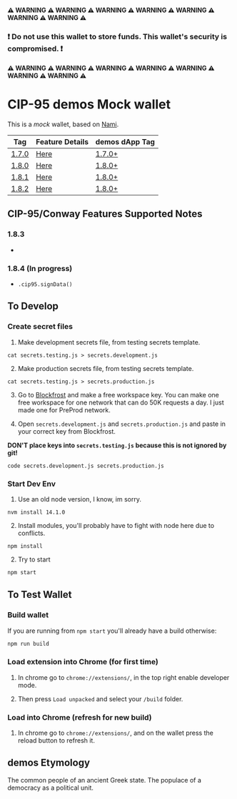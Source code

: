 #### ⚠ WARNING ⚠ WARNING ⚠ WARNING ⚠ WARNING ⚠ WARNING ⚠ WARNING ⚠ WARNING ⚠

### **❗ Do not use this wallet to store funds. This wallet's security is compromised. ❗**

#### ⚠ WARNING ⚠ WARNING ⚠ WARNING ⚠ WARNING ⚠ WARNING ⚠ WARNING ⚠ WARNING ⚠


# CIP-95 demos Mock wallet 

This is a *mock* wallet, based on [Nami](https://github.com/berry-pool/nami).

| Tag  | Feature Details | demos dApp Tag |
| ---- | --------------- | -------------- |
| [1.7.0](https://github.com/Ryun1/cip95-demos-wallet/releases/tag/1.7.0) | [Here](./CHANGELOG.md#170) | [1.7.0+](https://github.com/Ryun1/cip95-cardano-wallet-connector/tags) |
| [1.8.0](https://github.com/Ryun1/cip95-demos-wallet/releases/tag/1.8.0) | [Here](./CHANGELOG.md#180) | [1.8.0+](https://github.com/Ryun1/cip95-cardano-wallet-connector/tags) |
| [1.8.1](https://github.com/Ryun1/cip95-demos-wallet/releases/tag/1.8.1) | [Here](./CHANGELOG.md#181) | [1.8.0+](https://github.com/Ryun1/cip95-cardano-wallet-connector/tags) |
| [1.8.2](https://github.com/Ryun1/cip95-demos-wallet/releases/tag/1.8.2) | [Here](./CHANGELOG.md#182) | [1.8.0+](https://github.com/Ryun1/cip95-cardano-wallet-connector/tags) |

## CIP-95/Conway Features Supported Notes

### 1.8.3
- 

### 1.8.4 (In progress)
- `.cip95.signData()`

## To Develop

### Create secret files

1. Make development secrets file, from testing secrets template.

```shell
cat secrets.testing.js > secrets.development.js
```

2. Make production secrets file, from testing secrets template.

```shell
cat secrets.testing.js > secrets.production.js
```

3. Go to [Blockfrost](https://blockfrost.io/auth/signin) and make a free workspace key. You can make one free workspace for one network that can do 50K requests a day. I just made one for PreProd network.

4. Open `secrets.development.js` and `secrets.production.js` and paste in your correct key from Blockfrost. 
   
**DON'T place keys into `secrets.testing.js` because this is not ignored by git!**

```shell
code secrets.development.js secrets.production.js
```

### Start Dev Env

1. Use an old node version, I know, im sorry.

```shell
nvm install 14.1.0
```

2. Install modules, you'll probably have to fight with node here due to conflicts.

```shell
npm install
```

2. Try to start

```bash
npm start
```

## To Test Wallet

### Build wallet

If you are running from `npm start` you'll already have a build otherwise:

```bash
npm run build
```

### Load extension into Chrome (for first time)

1. In chrome go to `chrome://extensions/`, in the top right enable developer mode.

2. Then press `Load unpacked` and select your `/build` folder.

### Load into Chrome (refresh for new build)

1. In chrome go to `chrome://extensions/`, and on the wallet press the reload button to refresh it.

## demos Etymology

The common people of an ancient Greek state.
The populace of a democracy as a political unit.